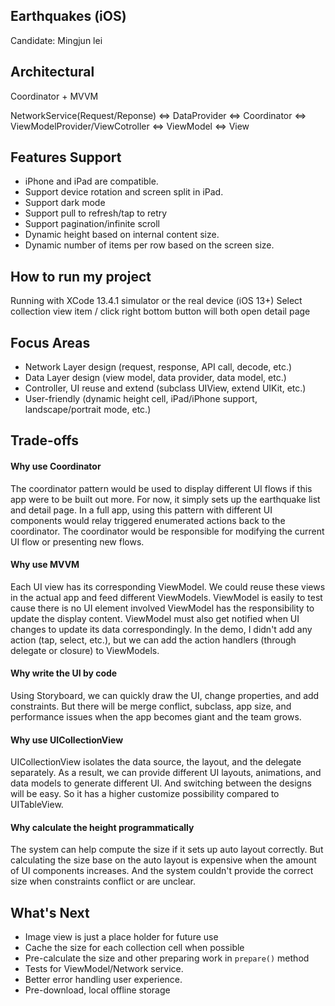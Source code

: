 ## Earthquakes (iOS)
Candidate: Mingjun lei

## Architectural 
Coordinator + MVVM

NetworkService(Request/Reponse) <=> DataProvider <=> Coordinator <=> ViewModelProvider/ViewCotroller <=> ViewModel <=> View

## Features Support
* iPhone and iPad are compatible.
* Support device rotation and screen split in iPad.
* Support dark mode
* Support pull to refresh/tap to retry
* Support pagination/infinite scroll
* Dynamic height based on internal content size.
* Dynamic number of items per row based on the screen size.


## How to run my project
Running with XCode 13.4.1 simulator or the real device (iOS 13+)
Select collection view item / click right bottom button will both open detail page

## Focus Areas
* Network Layer design (request, response, API call, decode, etc.)
* Data Layer design (view model, data provider, data model, etc.)
* Controller, UI reuse and extend (subclass UIView, extend UIKit, etc.)
* User-friendly (dynamic height cell, iPad/iPhone support, landscape/portrait mode, etc.)


## Trade-offs 
#### Why use Coordinator
The coordinator pattern would be used to display different UI flows if this app were to be built out more.
For now, it simply sets up the earthquake list and detail page.
In a full app, using this pattern with different UI components would relay triggered enumerated actions back to the coordinator. 
The coordinator would be responsible for modifying the current UI flow or presenting new flows.  

#### Why use MVVM
Each UI view has its corresponding ViewModel. 
We could reuse these views in the actual app and feed different ViewModels. 
ViewModel is easily to test cause there is no UI element involved
ViewModel has the responsibility to update the display content.
ViewModel must also get notified when UI changes to update its data correspondingly.
In the demo, I didn't add any action (tap, select, etc.), 
but we can add the action handlers (through delegate or closure) to ViewModels. 

#### Why write the UI by code
Using Storyboard, we can quickly draw the UI, change properties, and add constraints. 
But there will be merge conflict, subclass, app size, and performance issues when the app becomes giant and the team grows. 

#### Why use UICollectionView
UICollectionView isolates the data source, the layout, and the delegate separately. 
As a result, we can provide different UI layouts, animations, and data models to generate different UI. 
And switching between the designs will be easy. So it has a higher customize possibility compared to UITableView. 

#### Why calculate the height programmatically
The system can help compute the size if it sets up auto layout correctly.
But calculating the size base on the auto layout is expensive when the amount of UI components increases. 
And the system couldn't provide the correct size when constraints conflict or are unclear.


## What's Next
* Image view is just a place holder for future use
* Cache the size for each collection cell when possible
* Pre-calculate the size and other preparing work in `prepare()` method
* Tests for ViewModel/Network service.
* Better error handling user experience. 
* Pre-download, local offline storage

